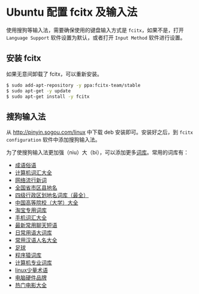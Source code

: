 # Ubuntu 配置 fcitx 及输入法

使用搜狗等输入法，需要确保使用的键盘输入方式是 `fcitx`，如果不是，打开 `Language Support` 软件设置为默认，或者打开 `Input Method` 软件进行设置。

## 安装 fcitx

如果无意间卸载了 fcitx，可以重新安装。

```sh
$ sudo add-apt-repository -y ppa:fcitx-team/stable
$ sudo apt-get -y update
$ sudo apt-get install -y fcitx
```

## 搜狗输入法

从 <http://pinyin.sogou.com/linux> 中下载 deb 安装即可。安装好之后，到 `fcitx configuration` 软件中添加搜狗输入法。

为了使搜狗输入法更加强（niu）大（bi），可以添加更多[词库](http://pinyin.sogou.com/dict/)。常用的词库有：

* [成语俗语](http://pinyin.sogou.com/dict/detail/index/15097)
* [计算机词汇大全](http://pinyin.sogou.com/dict/detail/index/15117)
* [网络流行新词](http://pinyin.sogou.com/dict/detail/index/4)
* [全国省市区县地名](http://pinyin.sogou.com/dict/detail/index/807)
* [四级行政区划地名词库（最全）](http://pinyin.sogou.com/dict/detail/index/763)
* [中国高等院校（大学）大全](http://pinyin.sogou.com/dict/detail/index/20647)
* [淘宝专用词库](http://pinyin.sogou.com/dict/detail/index/22416)
* [手机词汇大全](http://pinyin.sogou.com/dict/detail/index/15185)
* [最新常用聊天短语](http://pinyin.sogou.com/dict/detail/index/40290)
* [日常用语大词库](http://pinyin.sogou.com/dict/detail/index/40288)
* [常用汉语人名大全](http://pinyin.sogou.com/dict/detail/index/29429)
* [足球](http://pinyin.sogou.com/dict/detail/index/15188)
* [程序猿词库](http://pinyin.sogou.com/dict/detail/index/36423)
* [计算机专业词库](http://pinyin.sogou.com/dict/detail/index/403)
* [linux少量术语](http://pinyin.sogou.com/dict/detail/index/225)
* [电脑硬件品牌](http://pinyin.sogou.com/dict/detail/index/1157)
* [热门电影大全](http://pinyin.sogou.com/dict/detail/index/20652)
